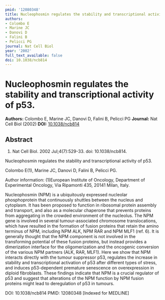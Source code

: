 ```yaml
---
pmid: '12080348'
title: Nucleophosmin regulates the stability and transcriptional activity of p53.
authors:
- Colombo E
- Marine JC
- Danovi D
- Falini B
- Pelicci PG
journal: Nat Cell Biol
year: '2002'
full_text_available: false
doi: 10.1038/ncb814
---
```


# Nucleophosmin regulates the stability and transcriptional activity of p53.
**Authors:** Colombo E, Marine JC, Danovi D, Falini B, Pelicci PG
**Journal:** Nat Cell Biol (2002)
**DOI:** [10.1038/ncb814](https://doi.org/10.1038/ncb814)

## Abstract

1. Nat Cell Biol. 2002 Jul;4(7):529-33. doi: 10.1038/ncb814.

Nucleophosmin regulates the stability and transcriptional activity of p53.

Colombo E(1), Marine JC, Danovi D, Falini B, Pelicci PG.

Author information:
(1)European Institute of Oncology, Department of Experimental Oncology, Via 
Ripamonti 435, 20141 Milan, Italy.

Nucleophosmin (NPM) is a ubiquitously expressed nucleolar phosphoprotein that 
continuously shuttles between the nucleus and cytoplasm. It has been proposed to 
function in ribosomal protein assembly and transport, and also as a molecular 
chaperone that prevents proteins from aggregating in the crowded environment of 
the nucleolus. The NPM gene is involved in several tumour-associated chromosome 
translocations, which have resulted in the formation of fusion proteins that 
retain the amino terminus of NPM, including NPM ALK, NPM RAR and NPM MLF1 (ref. 
6). It is generally thought that the NPM component is not involved in the 
transforming potential of these fusion proteins, but instead provides a 
dimerization interface for the oligomerization and the oncogenic conversion of 
the various NPM partners (ALK, RAR, MLF1). Here we show that NPM interacts 
directly with the tumour suppressor p53, regulates the increase in stability and 
transcriptional activation of p53 after different types of stress, and induces 
p53-dependent premature senescence on overexpression in diploid fibroblasts. 
These findings indicate that NPM is a crucial regulator of p53 and suggest that 
alterations of the NPM function by NPM fusion proteins might lead to 
deregulation of p53 in tumours.

DOI: 10.1038/ncb814
PMID: 12080348 [Indexed for MEDLINE]
